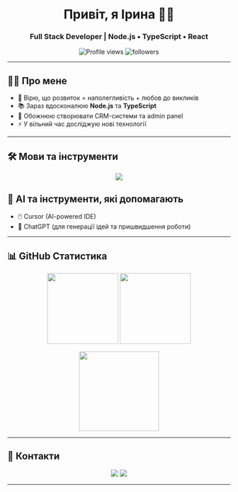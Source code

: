 <h1 align="center">Привіт, я Ірина 👩‍💻</h1>
<h3 align="center">Full Stack Developer | Node.js • TypeScript • React</h3>

<p align="center">
  <img src="https://komarev.com/ghpvc/?username=Iryna-Bigdash&style=flat-square&color=blue" alt="Profile views"/>
  <img src="https://img.shields.io/github/followers/Iryna-Bigdash?label=Followers&style=flat-square" alt="followers"/>
</p>

---

## 👩‍💻 Про мене  
- 🔭 Вірю, що розвиток = наполегливість + любов до викликів  
- 📚 Зараз вдосконалюю **Node.js** та **TypeScript**  
- 🚀 Обожнюю створювати CRM-системи та admin panel  
- ⚡ У вільний час досліджую нові технології  

---

## 🛠 Мови та інструменти  

<p align="center">
  <img src="https://skillicons.dev/icons?i=js,ts,react,nextjs,tailwind,redux,nodejs,nestjs,express,prisma,mongodb,postgresql,docker,aws,firebase,html,css,git,githubactions,vscode" />
</p>

## 🤖 AI та інструменти, які допомагають  

- 🖱️ Cursor (AI-powered IDE)  
- 🤖 ChatGPT (для генерації ідей та пришвидшення роботи)

---

## 📊 GitHub Статистика  

<p align="center">
  <img src="https://github-readme-stats.vercel.app/api?username=Iryna-Bigdash&show_icons=true&theme=tokyonight&count_private=true&hide_border=true" height="160"/>
  <img src="https://github-readme-stats.vercel.app/api/top-langs?username=Iryna-Bigdash&layout=compact&theme=tokyonight&hide_border=true" height="160"/>
</p>

<p align="center">
  <img src="https://streak-stats.demolab.com?user=Iryna-Bigdash&theme=tokyonight&hide_border=true" height="180"/>
</p>

---

## 🤝 Контакти  

<p align="center">
  <a href="mailto:imbigdash@gmail.com"><img src="https://img.shields.io/badge/Gmail-D14836?style=for-the-badge&logo=gmail&logoColor=white"/></a>
  <a href="https://www.linkedin.com/in/iryna-bigdash/"><img src="https://img.shields.io/badge/LinkedIn-0077B5?style=for-the-badge&logo=linkedin&logoColor=white"/></a>
</p>

---

